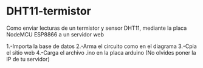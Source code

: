 # DHT11-termistor
Como enviar lecturas de un termistor y sensor DHT11, mediante la placa NodeMCU ESP8866 a un servidor web

1.-Importa la base de datos
2.-Arma el circuito como en el diagrama
3.-Cpia el sitio web
4.-Carga el archivo .ino en la placa arduino (No olvides poner la IP de tu servidor)
